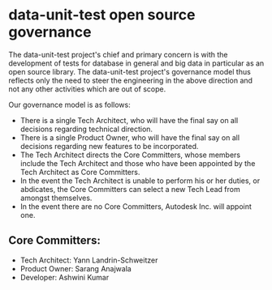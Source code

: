 <!---
Copyright 2016 Autodesk,Inc.

Licensed under the Apache License, Version 2.0 (the "License");
you may not use this file except in compliance with the License.
You may obtain a copy of the License at

    http://www.apache.org/licenses/LICENSE-2.0

Unless required by applicable law or agreed to in writing, software
distributed under the License is distributed on an "AS IS" BASIS,
WITHOUT WARRANTIES OR CONDITIONS OF ANY KIND, either express or implied.
See the License for the specific language governing permissions and
limitations under the License.
-->

# data-unit-test open source governance

The data-unit-test project's chief and primary concern is with the development of tests for database in general and big data in particular as an open source library. The data-unit-test project's governance model thus reflects only the need to steer the engineering in the above direction and not any other activities which are out of scope.

Our governance model is as follows:

* There is a single Tech Architect, who will have the final say on all decisions regarding technical direction.
* There is a single Product Owner, who will have the final say on all decisions regarding new features to be incorporated.
* The Tech Architect directs the Core Committers, whose members include the Tech Architect and those who have been appointed by the Tech Architect as Core Committers.
* In the event the Tech Architect is unable to perform his or her duties, or abdicates, the Core Committers can select a new Tech Lead from amongst themselves.
* In the event there are no Core Committers, Autodesk Inc. will appoint one.

## Core Committers:

* Tech Architect: Yann Landrin-Schweitzer
* Product Owner: Sarang Anajwala
* Developer: Ashwini Kumar
